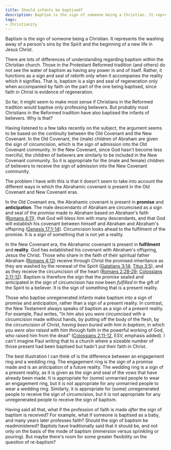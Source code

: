 ```yaml
---
title: Should infants be baptised?
description: Baptism is the sign of someone being a Christian. It represents the beginning of a new life in Jesus Christ. So is it appropriate for infants?
tags:
- Christianity
---
```

Baptism is the sign of someone being a Christian. It represents the washing away of a person's sins by the Spirit and the beginning of a new life in Jesus Christ.

There are lots of differences of understanding regarding baptism within the Christian church. Those in the Protestant Reformed tradition (and others) do not see the water of baptism as having any power in and of itself. Rather, it functions as a sign and seal of rebirth only when it accompanies the reality which it signifies. That is, baptism is a sign and seal of regeneration only when accompanied by faith on the part of the one being baptised, since faith in Christ is evidence of regeneration.

So far, it might seem to make most sense if Christians in the Reformed tradition would baptise only professing believers. But probably most Christians in the Reformed tradition have also baptised the infants of believers. Why is that?

Having listened to a few talks recently on the subject, the argument seems to be based on the continuity between the Old Covenant and the New Covenant. In the Old Covenant, the (male) children of Abraham are given the sign of circumcision, which is the sign of admission into the Old Covenant community. In the New Covenant, since God hasn't become less merciful, the children of believers are similarly to be included in the New Covenant community. So it is appropriate for the (male and female) children of believers to receive the sign of admission into the New Covenant community.

The problem I have with this is that it doesn't seem to take into account the different ways in which the Abrahamic covenant is present in the Old Covenant and New Covenant eras.

In the Old Covenant era, the Abrahamic covenant is present in **promise** and **anticipation**. The male descendants of Abraham are circumcised as a sign and seal of the _promise_ made to Abraham based on Abraham's faith ([Romans 4:11](http://www.esvbible.org/search/Romans+4:11/)), that God will bless him with many descendants, and that God will establish his covenant between himself and Abraham and Abraham's offspring ([Genesis 17:1-14](http://www.esvbible.org/search/Genesis+17:1-14/)). Circumcision looks ahead to the fulfilment of the promise. It is a sign of something that is not yet a reality.

In the New Covenant era, the Abrahamic covenant is present in **fulfilment** and **reality**. God has established his covenant with Abraham's offspring, Jesus the Christ. Those who share in the faith of their spiritual father Abraham ([Romans 4:12](http://www.esvbible.org/search/Romans+4:12/)) receive through Christ the promised inheritance as they are washed by the renewal of the Spirit ([Galatians 3:14](http://www.esvbible.org/search/Galatians+3:14/); [Titus 3:5](http://www.esvbible.org/search/Titus+3:5/)), and as they receive the circumcision of the heart ([Romans 2:28-29](http://www.esvbible.org/search/Romans+2:28-29/); [Colossians 2:11-12](http://www.esvbible.org/search/Colossians+2:11-12/)). Baptism is therefore the sign that the _promise_ sealed and anticipated in the sign of circumcision has now been _fulfilled_ in the gift of the Spirit to a believer. It is the sign of something that is a present reality.

Those who baptise unregenerated infants make baptism into a sign of promise and anticipation, rather than a sign of a present reality. In contrast, the New Testament always speaks of baptism as a sign of a present reality. For example, Paul writes, "In him also you _were circumcised_ with a circumcision made without hands, by putting off the body of the flesh, by the circumcision of Christ, _having been buried with him in baptism_, in which you _were also raised_ with him through faith in the powerful working of God, who raised him from the dead" ([Colossians 2:11-12](http://www.esvbible.org/search/Colossians+2:11-12/), ESV, emphasis added). I can't imagine Paul writing that to a church where a sizeable number of those present had been baptised but hadn't put their faith in Christ.

The best illustration I can think of is the difference between an engagement ring and a wedding ring. The engagement ring is the sign of a promise made and is an anticipation of a future reality. The wedding ring is a sign of a present reality, as it is given as the sign and seal of the vows that have already been made. It is appropriate for (some) unmarried people to wear an engagement ring, but it is not appropriate for any unmarried people to wear a wedding ring. Similarly, it is appropriate for (some) unregenerated people to receive the sign of circumcision, but it is not appropriate for any unregenerated people to receive the sign of baptism.

Having said all that, what if the profession of faith is made _after_ the sign of baptism is received? For example, what if someone is baptised as a baby, and many years later professes faith? Should the sign of baptism be readministered? Baptists have traditionally said that it should be, and not only on the basis of the mode of baptism (immersion versus sprinkling or pouring). But maybe there's room for some greater flexibility on the question of re-baptism?
